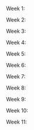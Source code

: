 
Week 1: 

Week 2:

Week 3:

Week 4:

Week 5:

Week 6:

Week 7:

Week 8:

Week 9:

Week 10:

Week 11: